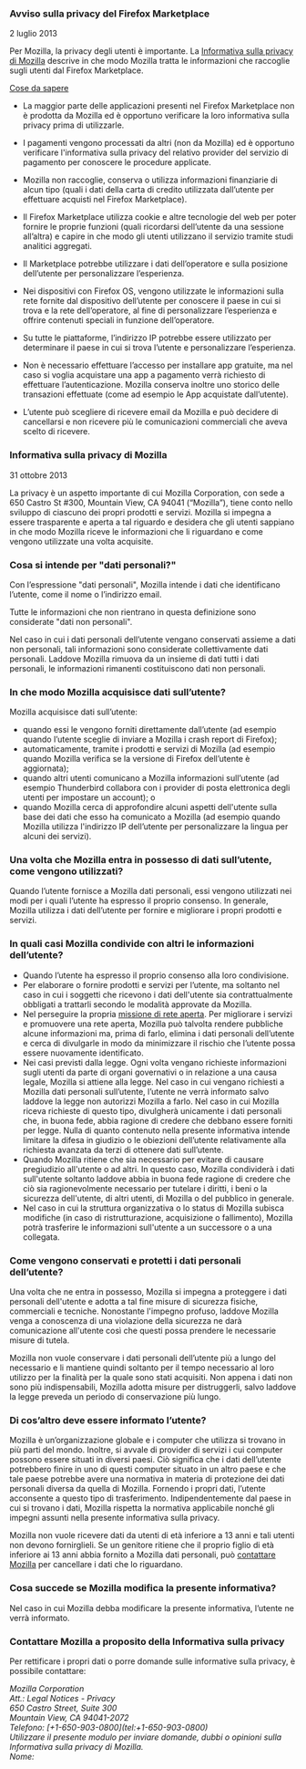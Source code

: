 ### Avviso sulla privacy del Firefox Marketplace
2 luglio 2013

Per Mozilla, la privacy degli utenti è importante. La [Informativa sulla privacy di Mozilla](http://www.mozilla.org/en-US/privacy/) descrive in che modo Mozilla tratta le informazioni che raccoglie sugli utenti dal Firefox Marketplace.

<u>Cose da sapere</u>

- La maggior parte delle applicazioni presenti nel Firefox Marketplace non è prodotta da Mozilla ed è opportuno verificare la loro informativa sulla privacy prima di utilizzarle.

- I pagamenti vengono processati da altri (non da Mozilla) ed è opportuno verificare l'informativa sulla privacy del relativo provider del servizio di pagamento per conoscere le procedure applicate.
 - Mozilla non raccoglie, conserva o utilizza informazioni finanziarie di alcun tipo (quali i dati della carta di credito utilizzata dall’utente per effettuare acquisti nel Firefox Marketplace).
- Il Firefox Marketplace utilizza cookie e altre tecnologie del web per poter fornire le proprie funzioni (quali ricordarsi dell’utente da una sessione all’altra) e capire in che modo gli utenti utilizzano il servizio tramite studi analitici aggregati.
- Il Marketplace potrebbe utilizzare i dati dell’operatore e sulla posizione dell’utente per personalizzare l’esperienza.
 - Nei dispositivi con Firefox OS, vengono utilizzate le informazioni sulla rete fornite dal dispositivo dell’utente per conoscere il paese in cui si trova e la rete dell’operatore, al fine di personalizzare l’esperienza e offrire contenuti speciali in funzione dell’operatore.
 - Su tutte le piattaforme, l’indirizzo IP potrebbe essere utilizzato per determinare il paese in cui si trova l’utente e personalizzare l’esperienza.
- Non è necessario effettuare l’accesso per installare app gratuite, ma nel caso si voglia acquistare una app a pagamento verrà richiesto di effettuare l’autenticazione. Mozilla conserva inoltre uno storico delle transazioni effettuate (come ad esempio le App acquistate dall’utente).
- L’utente può scegliere di ricevere email da Mozilla e può decidere di cancellarsi e non ricevere più le comunicazioni commerciali che aveva scelto di ricevere.


### Informativa sulla privacy di Mozilla
31 ottobre 2013

La privacy è un aspetto importante di cui Mozilla Corporation, con sede a 650 Castro St #300, Mountain View, CA 94041 (“Mozilla”), tiene conto nello sviluppo di ciascuno dei propri prodotti e servizi. Mozilla si impegna a essere trasparente e aperta a tal riguardo e desidera che gli utenti sappiano in che modo Mozilla riceve le informazioni che li riguardano e come vengono utilizzate una volta acquisite.

### Cosa si intende per "dati personali?"

Con l’espressione "dati personali", Mozilla intende i dati che identificano l’utente, come il nome o l’indirizzo email.

Tutte le informazioni che non rientrano in questa definizione sono considerate "dati non personali".

Nel caso in cui i dati personali dell’utente vengano conservati assieme a dati non personali, tali informazioni sono considerate collettivamente dati personali. Laddove Mozilla rimuova da un insieme di dati tutti i dati personali, le informazioni rimanenti costituiscono dati non personali.

### In che modo Mozilla acquisisce dati sull’utente?

Mozilla acquisisce dati sull’utente:

- quando essi le vengono forniti direttamente dall’utente (ad esempio quando l’utente sceglie di inviare a Mozilla i crash report di Firefox);
- automaticamente, tramite i prodotti e servizi di Mozilla (ad esempio quando Mozilla verifica se la versione di Firefox dell’utente è aggiornata);
- quando altri utenti comunicano a Mozilla informazioni sull’utente (ad esempio Thunderbird collabora con i provider di posta elettronica degli utenti per impostare un account); o
- quando Mozilla cerca di approfondire alcuni aspetti dell'utente sulla base dei dati che esso ha comunicato a Mozilla (ad esempio quando Mozilla utilizza l'indirizzo IP dell’utente per personalizzare la lingua per alcuni dei servizi).

### Una volta che Mozilla entra in possesso di dati sull’utente, come vengono utilizzati?

Quando l’utente fornisce a Mozilla dati personali, essi vengono utilizzati nei modi per i quali l’utente ha espresso il proprio consenso. In generale, Mozilla utilizza i dati dell’utente per fornire e migliorare i propri prodotti e servizi.

### In quali casi Mozilla condivide con altri le informazioni dell’utente?

- Quando l’utente ha espresso il proprio consenso alla loro condivisione.
- Per elaborare o fornire prodotti e servizi per l’utente, ma soltanto nel caso in cui i soggetti che ricevono i dati dell'utente sia contrattualmente obbligati a trattarli secondo le modalità approvate da Mozilla.
- Nel perseguire la propria [missione di rete aperta](http://www.mozilla.org/about/manifesto.html). Per migliorare i servizi e promuovere una rete aperta, Mozilla può talvolta rendere pubbliche alcune informazioni ma, prima di farlo, elimina i dati personali dell’utente e cerca di divulgarle in modo da minimizzare il rischio che l’utente possa essere nuovamente identificato.
- Nei casi previsti dalla legge. Ogni volta vengano richieste informazioni sugli utenti da parte di organi governativi o in  relazione a una causa legale, Mozilla si attiene alla legge. Nel caso in cui vengano richiesti a Mozilla dati personali sull’utente, l’utente ne verrà informato salvo laddove la legge non autorizzi Mozilla a farlo. Nel caso in cui Mozilla riceva richieste di questo tipo, divulgherà unicamente i dati personali che, in buona fede, abbia ragione di credere che debbano essere forniti per legge. Nulla di quanto contenuto nella presente informativa intende limitare la difesa in giudizio o le obiezioni dell’utente relativamente alla richiesta avanzata da terzi di ottenere dati sull’utente.
- Quando Mozilla ritiene che sia necessario per evitare di causare pregiudizio all'utente o ad altri. In questo caso, Mozilla condividerà i dati sull'utente soltanto laddove abbia in buona fede ragione di credere che ciò sia ragionevolmente necessario per tutelare i diritti, i beni o la sicurezza dell'utente, di altri utenti, di Mozilla o del pubblico in generale.
- Nel caso in cui la struttura organizzativa o lo status di Mozilla subisca modifiche (in caso di ristrutturazione, acquisizione o fallimento), Mozilla potrà trasferire le informazioni sull'utente a un successore o a una collegata.

### Come vengono conservati e protetti i dati personali dell’utente?

Una volta che ne entra in possesso, Mozilla si impegna a proteggere i dati personali dell'utente e adotta a tal fine misure di sicurezza fisiche, commerciali e tecniche. Nonostante l'impegno profuso, laddove Mozilla venga a conoscenza di una violazione della sicurezza ne darà comunicazione all'utente così che questi possa prendere le necessarie misure di tutela.

Mozilla non vuole conservare i dati personali dell’utente più a lungo del necessario e li mantiene quindi soltanto per il tempo necessario al loro utilizzo per la finalità per la quale sono stati acquisiti. Non appena i dati non sono più indispensabili, Mozilla adotta misure per distruggerli, salvo laddove la legge preveda un periodo di conservazione più lungo.

### Di cos’altro deve essere informato l’utente?

Mozilla è un’organizzazione globale e i computer che utilizza si trovano in più parti del mondo. Inoltre, si avvale di provider di servizi i cui computer possono essere situati in diversi paesi. Ciò significa che i dati dell’utente potrebbero finire in uno di questi computer situato in un altro paese e che tale paese potrebbe avere una normativa in materia di protezione dei dati personali diversa da quella di Mozilla. Fornendo i propri dati, l’utente acconsente a questo tipo di trasferimento. Indipendentemente dal paese in cui si trovano i dati, Mozilla rispetta la normativa applicabile nonché gli impegni assunti nella presente informativa sulla privacy.

Mozilla non vuole ricevere dati da utenti di età inferiore a 13 anni e tali utenti non devono fornirglieli. Se un genitore ritiene che il proprio figlio di età inferiore ai 13 anni abbia fornito a Mozilla dati personali, può [contattare Mozilla](https://www.mozilla.org/privacy/policies/firefox-os/#top) per cancellare i dati che lo riguardano.

### Cosa succede se Mozilla modifica la presente informativa?

Nel caso in cui Mozilla debba modificare la presente informativa, l’utente ne verrà informato.

### Contattare Mozilla a proposito della Informativa sulla privacy

Per rettificare i propri dati o porre domande sulle informative sulla privacy, è possibile contattare:

<address>
  Mozilla Corporation<br>
  Att.: Legal Notices - Privacy<br>
  650 Castro Street, Suite 300<br>
  Mountain View, CA 94041-2072<br>
  Telefono: [+1-650-903-0800](tel:+1-650-903-0800)<br>
  Utilizzare il presente modulo per inviare domande, dubbi o opinioni sulla <br>Informativa sulla privacy di Mozilla.<br>
  Nome:
</address>
